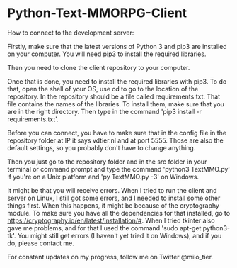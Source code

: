 # Python-Text-MMORPG-Client

How to connect to the development server:

Firstly, make sure that the latest versions of Python 3 and pip3 are installed on your computer. You will need pip3 to install the required libraries.

Then you need to clone the client repository to your computer.

Once that is done, you need to install the required libraries with pip3. To do that, open the shell of your OS, use cd to go to the location of the repository. In the repository should be a file called requirements.txt. That file contains the names of the libraries. To install them, make sure that you are in the right directory. Then type in the command 'pip3 install -r requirements.txt'.

Before you can connect, you have to make sure that in the config file in the repository folder at IP it says vdtier.nl and at port 5555. Those are also the default settings, so you probably don't have to change anything.

Then you just go to the repository folder and in the src folder in your terminal or command prompt and type the command 'python3 TextMMO.py' if you're on a Unix platform and 'py TextMMO.py -3' on Windows.

It might be that you will receive errors. When I tried to run the client and server on Linux, I still got some errors, and I needed to install some other things first. When this happens, it might be because of the cryptography module. To make sure you have all the dependencies for that installed, go to https://cryptography.io/en/latest/installation/#. When I tried tkinter also gave me problems, and for that I used the command 'sudo apt-get python3-tk'. You might still get errors (I haven't yet tried it on Windows), and if you do, please contact me.

For constant updates on my progress, follow me on Twitter @milo_tier.
